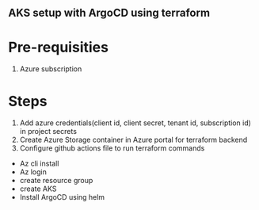 ## AKS setup with ArgoCD using terraform

# Pre-requisities

1. Azure subscription

# Steps

1. Add azure credentials(client id, client secret, tenant id, subscription id) in project secrets
2. Create Azure Storage container in Azure portal for terraform backend
3. Configure github actions file to run terraform commands
  - Az cli install
  - Az login
  - create resource group
  - create AKS
  - Install ArgoCD using helm